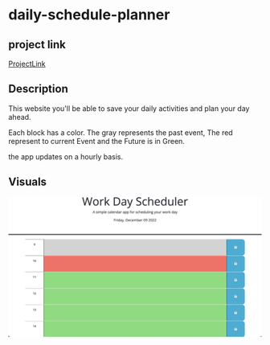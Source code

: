 # daily-schedule-planner

## project link

[ProjectLink]()

## Description

This website you'll be able to save your daily activities and plan your day ahead.

Each block has a color.  The gray represents the past event, The red represent to current Event and the Future is in Green.

the app updates on a hourly basis.

## Visuals

![SCH](./assets/images/Image%2012-9-22%20at%2012.10%20AM.jpg)